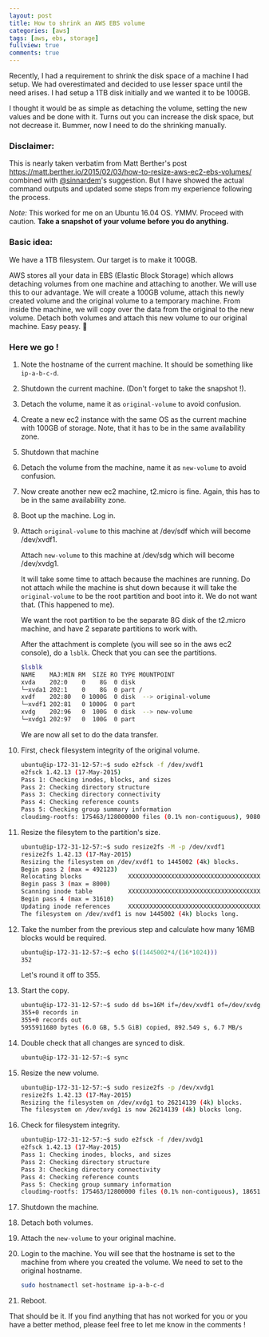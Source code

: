 ```yaml
---
layout: post
title: How to shrink an AWS EBS volume
categories: [aws]
tags: [aws, ebs, storage]
fullview: true
comments: true
---
```


Recently, I had a requirement to shrink the disk space of a machine I had setup. We had overestimated and decided to use lesser space until the need arises. I had setup a 1TB disk initially and we wanted it to be 100GB.

I thought it would be as simple as detaching the volume, setting the new values and be done with it. Turns out you can increase the disk space, but not decrease it. Bummer, now I need to do the shrinking manually.


### Disclaimer:

This is nearly taken verbatim from Matt Berther's post https://matt.berther.io/2015/02/03/how-to-resize-aws-ec2-ebs-volumes/ combined with [@sinnardem](https://matt.berther.io/2015/02/03/how-to-resize-aws-ec2-ebs-volumes/#comment-2581261172)'s suggestion. But I have showed the actual command outputs and updated some steps from my experience following the process.

_Note:_ This worked for me on an Ubuntu 16.04 OS. YMMV. Proceed with caution. __Take a snapshot of your volume before you do anything.__

### Basic idea:

We have a 1TB filesystem. Our target is to make it 100GB.

AWS stores all your data in EBS (Elastic Block Storage) which allows detaching volumes from one machine and attaching to another. We will use this to our advantage. We will create a 100GB volume, attach this newly created volume and the original volume to a temporary machine. From inside the machine, we will copy over the data from the original to the new volume. Detach both volumes and attach this new volume to our original machine. Easy peasy. :tada:

### Here we go !


1. Note the hostname of the current machine. It should be something like `ip-a-b-c-d`.

2. Shutdown the current machine. (Don't forget to take the snapshot !).

3. Detach the volume, name it as `original-volume` to avoid confusion.

4. Create a new ec2 instance with the same OS as the current machine with 100GB of storage. Note, that it has to be in the same availability zone.

5. Shutdown that machine

6. Detach the volume from the machine, name it as `new-volume` to avoid confusion.

7. Now create another new ec2 machine, t2.micro is fine. Again, this has to be in the same availability zone.

8. Boot up the machine. Log in.

9. Attach `original-volume` to this machine at /dev/sdf which will become /dev/xvdf1.

	Attach `new-volume` to this machine at /dev/sdg which will become /dev/xvdg1.

	It will take some time to attach because the machines are running. Do not attach while the machine is shut down because it will take the `original-volume` to be the root partition and boot into it. We do not want that. (This happened to me).

	We want the root partition to be the separate 8G disk of the t2.micro machine, and have 2 separate partitions to work with.

	After the attachment is complete (you will see so in the aws ec2 console), do a `lsblk`. Check that you can see the partitions.

	```bash
	$lsblk
	NAME    MAJ:MIN RM  SIZE RO TYPE MOUNTPOINT
	xvda    202:0    0    8G  0 disk
	└─xvda1 202:1    0    8G  0 part /
	xvdf    202:80   0 1000G  0 disk  --> original-volume
	└─xvdf1 202:81   0 1000G  0 part
	xvdg    202:96   0  100G  0 disk  --> new-volume
	└─xvdg1 202:97   0  100G  0 part
	```

	We are now all set to do the data transfer.

10. First, check filesystem integrity of the original volume.

	```bash
	ubuntu@ip-172-31-12-57:~$ sudo e2fsck -f /dev/xvdf1
	e2fsck 1.42.13 (17-May-2015)
	Pass 1: Checking inodes, blocks, and sizes
	Pass 2: Checking directory structure
	Pass 3: Checking directory connectivity
	Pass 4: Checking reference counts
	Pass 5: Checking group summary information
	cloudimg-rootfs: 175463/128000000 files (0.1% non-contiguous), 9080032/262143739 blocks
	```

11. Resize the filesytem to the partition's size.

	```bash
	ubuntu@ip-172-31-12-57:~$ sudo resize2fs -M -p /dev/xvdf1
	resize2fs 1.42.13 (17-May-2015)
	Resizing the filesystem on /dev/xvdf1 to 1445002 (4k) blocks.
	Begin pass 2 (max = 492123)
	Relocating blocks             XXXXXXXXXXXXXXXXXXXXXXXXXXXXXXXXXXXXXXXX
	Begin pass 3 (max = 8000)
	Scanning inode table          XXXXXXXXXXXXXXXXXXXXXXXXXXXXXXXXXXXXXXXX
	Begin pass 4 (max = 31610)
	Updating inode references     XXXXXXXXXXXXXXXXXXXXXXXXXXXXXXXXXXXXXXXX
	The filesystem on /dev/xvdf1 is now 1445002 (4k) blocks long.
	```

12. Take the number from the previous step and calculate how many 16MB blocks would be required.
	```bash
	ubuntu@ip-172-31-12-57:~$ echo $((1445002*4/(16*1024)))
	352
	```

	Let's round it off to 355.

13. Start the copy.
	```bash
	ubuntu@ip-172-31-12-57:~$ sudo dd bs=16M if=/dev/xvdf1 of=/dev/xvdg1 count=355
	355+0 records in
	355+0 records out
	5955911680 bytes (6.0 GB, 5.5 GiB) copied, 892.549 s, 6.7 MB/s
	```

14. Double check that all changes are synced to disk.
	```bash
	ubuntu@ip-172-31-12-57:~$ sync
	```

15. Resize the new volume.
	```bash
	ubuntu@ip-172-31-12-57:~$ sudo resize2fs -p /dev/xvdg1
	resize2fs 1.42.13 (17-May-2015)
	Resizing the filesystem on /dev/xvdg1 to 26214139 (4k) blocks.
	The filesystem on /dev/xvdg1 is now 26214139 (4k) blocks long.
	```

16. Check for filesystem integrity.
	```bash
	ubuntu@ip-172-31-12-57:~$ sudo e2fsck -f /dev/xvdg1
	e2fsck 1.42.13 (17-May-2015)
	Pass 1: Checking inodes, blocks, and sizes
	Pass 2: Checking directory structure
	Pass 3: Checking directory connectivity
	Pass 4: Checking reference counts
	Pass 5: Checking group summary information
	cloudimg-rootfs: 175463/12800000 files (0.1% non-contiguous), 1865145/26214139 blocks
	```

17. Shutdown the machine.

18. Detach both volumes.

19. Attach the `new-volume` to your original machine.

20. Login to the machine. You will see that the hostname is set to the machine from where you created the volume. We need to set to the original hostname.

	```bash
	sudo hostnamectl set-hostname ip-a-b-c-d
	```

21. Reboot.

That should be it. If you find anything that has not worked for you or you have a better method, please feel free to let me know in the comments !

